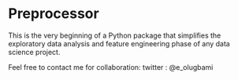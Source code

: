 # Preprocessor

This is the very beginning of a Python package that simplifies the exploratory data analysis and feature engineering phase of any data science project. 


Feel free to contact me for collaboration:
twitter : @e_olugbami
